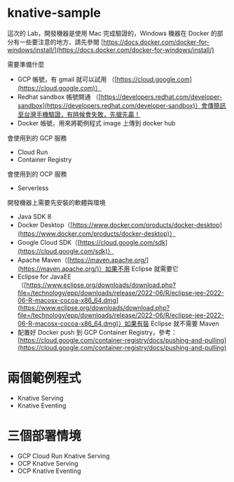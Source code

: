 # knative-sample
這次的 Lab，開發機器是使用 Mac 完成驗證的，Windows 機器在 Docker 的部分有一些要注意的地方，請先參閱 [https://docs.docker.com/docker-for-windows/install/](https://docs.docker.com/docker-for-windows/install/)

需要準備什麼
- GCP 帳號，有 gmail 就可以試用 （[https://cloud.google.com](https://cloud.google.com)）
- Redhat sandbox 帳號開通 （[https://developers.redhat.com/developer-sandbox](https://developers.redhat.com/developer-sandbox)）會傳簡訊至台灣手機驗證，有時候會失敗，先搶先贏！
- Docker 帳號，用來將範例程式 image 上傳到 docker hub

會使用到的 GCP 服務
- Cloud Run
- Container Registry

會使用到的 OCP 服務
- Serverless

開發機器上需要先安裝的軟體與環境
-   Java SDK 8
-   Docker Desktop（[https://www.docker.com/products/docker-desktop](https://www.docker.com/products/docker-desktop)）
-   Google Cloud SDK（[https://cloud.google.com/sdk](https://cloud.google.com/sdk)）
-   Apache Maven（[https://maven.apache.org/](https://maven.apache.org/)）如果不用 Eclipse 就需要它
-   Eclipse for JavaEE（[https://www.eclipse.org/downloads/download.php?file=/technology/epp/downloads/release/2022-06/R/eclipse-jee-2022-06-R-macosx-cocoa-x86_64.dmg](https://www.eclipse.org/downloads/download.php?file=/technology/epp/downloads/release/2022-06/R/eclipse-jee-2022-06-R-macosx-cocoa-x86_64.dmg)）如果有裝 Eclipse 就不需要 Maven
- 配置好 Docker push 到 GCP Container Registry，參考：[https://cloud.google.com/container-registry/docs/pushing-and-pulling](https://cloud.google.com/container-registry/docs/pushing-and-pulling)

# 兩個範例程式
- Knative Serving
- Knative Eventing

# 三個部署情境
- GCP Cloud Run Knative Serving
- OCP Knative Serving
- OCP Knative Eventing